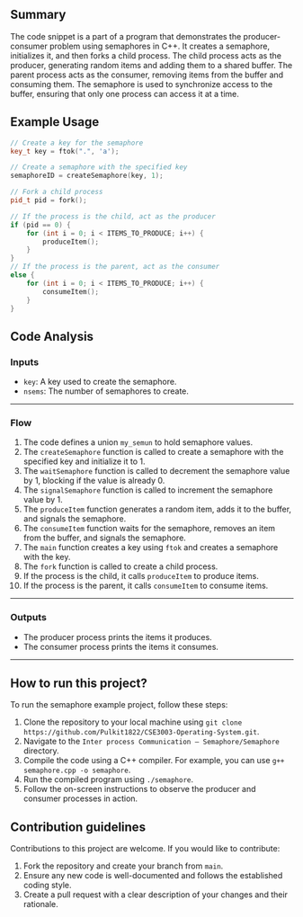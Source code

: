 ## Summary
The code snippet is a part of a program that demonstrates the producer-consumer problem using semaphores in C++. It creates a semaphore, initializes it, and then forks a child process. The child process acts as the producer, generating random items and adding them to a shared buffer. The parent process acts as the consumer, removing items from the buffer and consuming them. The semaphore is used to synchronize access to the buffer, ensuring that only one process can access it at a time.

## Example Usage
```cpp
// Create a key for the semaphore
key_t key = ftok(".", 'a');

// Create a semaphore with the specified key
semaphoreID = createSemaphore(key, 1);

// Fork a child process
pid_t pid = fork();

// If the process is the child, act as the producer
if (pid == 0) {
    for (int i = 0; i < ITEMS_TO_PRODUCE; i++) {
        produceItem();
    }
}
// If the process is the parent, act as the consumer
else {
    for (int i = 0; i < ITEMS_TO_PRODUCE; i++) {
        consumeItem();
    }
}
```

## Code Analysis
### Inputs
- `key`: A key used to create the semaphore.
- `nsems`: The number of semaphores to create.
___
### Flow
1. The code defines a union `my_semun` to hold semaphore values.
2. The `createSemaphore` function is called to create a semaphore with the specified key and initialize it to 1.
3. The `waitSemaphore` function is called to decrement the semaphore value by 1, blocking if the value is already 0.
4. The `signalSemaphore` function is called to increment the semaphore value by 1.
5. The `produceItem` function generates a random item, adds it to the buffer, and signals the semaphore.
6. The `consumeItem` function waits for the semaphore, removes an item from the buffer, and signals the semaphore.
7. The `main` function creates a key using `ftok` and creates a semaphore with the key.
8. The `fork` function is called to create a child process.
9. If the process is the child, it calls `produceItem` to produce items.
10. If the process is the parent, it calls `consumeItem` to consume items.
___
### Outputs
- The producer process prints the items it produces.
- The consumer process prints the items it consumes.
___

## How to run this project?
To run the semaphore example project, follow these steps:
1. Clone the repository to your local machine using `git clone https://github.com/Pulkit1822/CSE3003-Operating-System.git`.
2. Navigate to the `Inter process Communication – Semaphore/Semaphore` directory.
3. Compile the code using a C++ compiler. For example, you can use `g++ semaphore.cpp -o semaphore`.
4. Run the compiled program using `./semaphore`.
5. Follow the on-screen instructions to observe the producer and consumer processes in action.

## Contribution guidelines
Contributions to this project are welcome. If you would like to contribute:
1. Fork the repository and create your branch from `main`.
2. Ensure any new code is well-documented and follows the established coding style.
3. Create a pull request with a clear description of your changes and their rationale.
